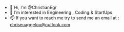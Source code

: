 - 👋 Hi, I’m @ChristianEgr
- 👀 I’m interested in Engineering , Coding & StartUps 
- 📫 If you want to reach me try to send me an email at : chriseuaggelou@outlook.com

<!---
ChristianEgr/ChristianEgr is a ✨ special ✨ repository because its `README.md` (this file) appears on your GitHub profile.
You can click the Preview link to take a look at your changes.
--->
